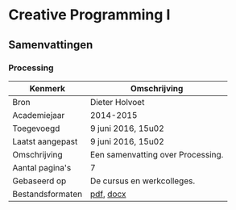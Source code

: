 # Creative Programming I

## Samenvattingen

### Processing
| Kenmerk           | Omschrijving                                                                                                        	|
|------------------	|---------------------------------------------------------------------------------------------------------------------	|
| Bron              | Dieter Holvoet                                                                                                       	|
| Academiejaar      | 2014-2015                                                                                                            	|
| Toegevoegd       	| 9 juni 2016, 15u02                                                                                                   	|
| Laatst aangepast 	| 9 juni 2016, 15u02                                                                                                  	|
| Omschrijving     	| Een samenvatting over Processing.                                                                                     |
| Aantal pagina's  	| 7                                                                                                                   	|
| Gebaseerd op     	| De cursus en werkcolleges.                                                                                          	|
| Bestandsformaten 	| [pdf](DieterHolvoet-2014-2015-Processing.pdf), [docx](DieterHolvoet-2014-2015-Processing.docx)                      	|
